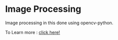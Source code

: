 # Image Processing

Image processing in this done using opencv-python.

To Learn more : [click here!](https://www.geeksforgeeks.org/opencv-python-tutorial/)
